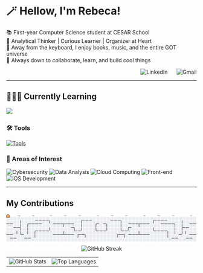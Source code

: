 # 🪄 Hellow, I'm Rebeca!

📚 First-year Computer Science student at CESAR School <br> 🫧 Analytical Thinker | Curious Learner | Organizer at Heart <br> 🎠 Away from the keyboard, I enjoy books, music, and the entire GOT universe <br> 🌱 Always down to collaborate, learn, and build cool things

<div align="right">
    
<a href="https://www.linkedin.com/in/becaferraz" target="_blank" style="text-decoration: none; border: none;">
    <picture>
    <source media="(prefers-color-scheme: dark)" srcset="https://skillicons.dev/icons?i=linkedin&theme=dark" />
    <source media="(prefers-color-scheme: light)" srcset="https://skillicons.dev/icons?i=linkedin&theme=light" />
    <img height="40" src="https://skillicons.dev/icons?i=linkedin&theme=light" alt="LinkedIn" />
    </picture>
</a>
&nbsp;&nbsp;&nbsp;&nbsp;
<a href="mailto:ferrazrrebeca@gmail.com" style="text-decoration: none; border: none;">
    <picture>
    <source media="(prefers-color-scheme: dark)" srcset="https://skillicons.dev/icons?i=gmail&theme=dark" />
    <source media="(prefers-color-scheme: light)" srcset="https://skillicons.dev/icons?i=gmail&theme=light" />
    <img height="40" src="https://skillicons.dev/icons?i=gmail&theme=light" alt="Gmail" />
    </picture>
</a>
</div>
<hr/>

## 👩🏻‍💻 Currently Learning 
<p align="left"> 
  <a href="https://skillicons.dev">
    <img src="https://skillicons.dev/icons?i=js,git,html,arduino,css,cpp,md,python" />
  </a>
</p>

### 🛠️ Tools 

<p align="left">
  <a href="https://skillicons.dev">
    <img src="https://skillicons.dev/icons?i=vscode,netlify,notion,github,git,discord,&theme=dark#gh-dark-mode-only" alt="Tools" />
  </a>
</p>


### 🔎 Areas of Interest 

<p align="left">
  <img src="https://img.shields.io/badge/Cybersecurity-whitesmoke?style=for-the-badge" alt="Cybersecurity"/>
  <img src="https://img.shields.io/badge/Data_Analysis-whitesmoke?style=for-the-badge" alt="Data Analysis"/>
  <img src="https://img.shields.io/badge/Cloud_Computing-whitesmoke?style=for-the-badge" alt="Cloud Computing"/>
  <img src="https://img.shields.io/badge/Front--End-whitesmoke?style=for-the-badge" alt="Front-end"/>
  <img src="https://img.shields.io/badge/iOS_Development-whitesmoke?style=for-the-badge&logo=apple&logoColor=black" alt="iOS Development"/>
</p>

<hr/>

## My Contributions 
 <picture>
  <img alt="Pac-Man contribution graph" src="https://raw.githubusercontent.com/rebecaferraz/rebecaferraz/output/pacman-contribution-graph.svg">
</picture>

<div align="center">

  <picture>
    <source media="(prefers-color-scheme: dark)" srcset="https://streak-stats.demolab.com?user=rebecaferraz&theme=dark&background=00000000&hide_border=true" />
    <img src="https://streak-stats.demolab.com?user=rebecaferraz&theme=light&background=00000000&hide_border=true" alt="GitHub Streak" />
  </picture>
  
  <table border="0" cellpadding="0" cellspacing="0">
    <tr>
      <td valign="top">
        <picture>
          <source media="(prefers-color-scheme: dark)" srcset="https://github-readme-stats.vercel.app/api?username=rebecaferraz&show_icons=true&theme=dark&rank_icon=github&hide_border=true&background=00000000" />
          <img height="150" src="https://github-readme-stats.vercel.app/api?username=rebecaferraz&show_icons=true&theme=graywhite&rank_icon=github&hide_border=true&background=00000000" alt="GitHub Stats" />
        </picture>
      </td>
      <td valign="top">
        <picture>
          <source media="(prefers-color-scheme: dark)" srcset="https://github-readme-stats.vercel.app/api/top-langs?username=rebecaferraz&locale=en&layout=compact&theme=dark&hide_border=true&background=00000000" />
          <img height="150" src="https://github-readme-stats.vercel.app/api/top-langs?username=rebecaferraz&locale=en&layout=compact&theme=graywhite&hide_border=true&background=00000000" alt="Top Languages" />
        </picture>
      </td>
    </tr>
  </table>

</div>
